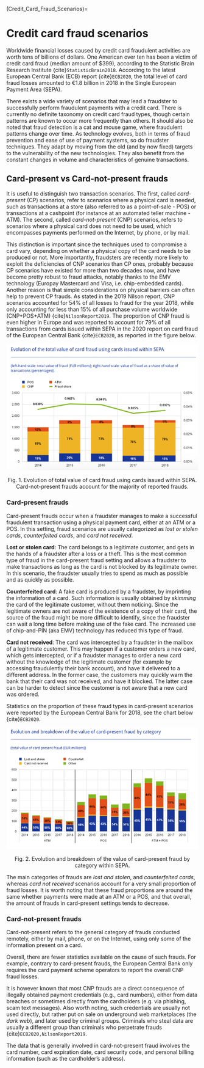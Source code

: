 (Credit_Card_Fraud_Scenarios)=
# Credit card fraud scenarios

Worldwide financial losses caused by credit card fraudulent activities are worth tens of billions of dollars. One American over ten has been a victim of credit card fraud (median amount of $399), according to the Statistic Brain Research Institute {cite}`StatisticBrain2018`. According to the latest European Central Bank (ECB) report {cite}`ECB2020`, the total level of card fraud losses amounted to €1.8 billion in 2018 in the Single European Payment Area (SEPA).

There exists a wide variety of scenarios that may lead a fraudster to successfully perform fraudulent payments with a credit card. There is currently no definite taxonomy on credit card fraud types, though certain patterns are known to occur more frequently than others. It should also be noted that fraud detection is a cat and mouse game, where fraudulent patterns change over time. As technology evolves, both in terms of fraud prevention and ease of use of payment systems, so do fraudster techniques. They adapt by moving from the old (and by now fixed) targets to the vulnerability of the new technologies. They also benefit from the constant changes in volume and characteristics of genuine transactions.

## Card-present vs Card-not-present frauds

It is useful to distinguish two transaction scenarios. The first, called *card-present* (CP) scenarios, refer to scenarios where a physical card is needed, such as transactions at a store (also referred to as a point-of-sale - POS) or transactions at a cashpoint (for instance at an automated teller machine - ATM). The second, called *card-not-present* (CNP) scenarios, refers to scenarios where a physical card does not need to be used, which encompasses payments performed on the Internet, by phone, or by mail. 

This distinction is important since the techniques used to compromise a card vary, depending on whether a physical copy of the card needs to be produced or not. More importantly, fraudsters are recently more likely to exploit the deficiencies of CNP scenarios than CP ones, probably because CP scenarios have existed for more than two decades now, and have become pretty robust to fraud attacks, notably thanks to the EMV technology (Europay Mastercard and Visa, i.e. chip-embedded cards). Another reason is that simple considerations on physical barriers can often help to prevent CP frauds. As stated in the 2019 Nilson report, CNP scenarios accounted for 54% of all losses to fraud for the year 2018, while only accounting for less than 15% of all purchase volume worldwide (CNP+POS+ATM) {cite}`NilsonReport2019`. The proportion of CNP fraud is even higher in Europe and was reported to account for 79% of all transactions from cards issued within SEPA in the 2020 report on card fraud of the European Central Bank {cite}`ECB2020`, as reported in the figure below. 

![alt text](./images/SEPA_FraudVolumePerType.png)
<p style="text-align: center;">
Fig. 1. Evolution of total value of card fraud using cards issued within SEPA. <br>Card-not-present frauds account for the majority of reported frauds.
</p>

### Card-present frauds

Card-present frauds occur when a fraudster manages to make a successful fraudulent transaction using a physical payment card, either at an ATM or a POS. In this setting, fraud scenarios are usually categorized as *lost or stolen cards*, *counterfeited cards*, and *card not received*.

**Lost or stolen card**: The card belongs to a legitimate customer, and gets in the hands of a fraudster after a loss or a theft. This is the most common type of fraud in the card-present fraud setting and allows a fraudster to make transactions as long as the card is not blocked by its legitimate owner. In this scenario, the fraudster usually tries to spend as much as possible and as quickly as possible.

**Counterfeited card**: A fake card is produced by a fraudster, by imprinting the information of a card. Such information is usually obtained by *skimming* the card of the legitimate customer, without them noticing. Since the legitimate owners are not aware of the existence of a copy of their card, the source of the fraud might be more difficult to identify, since the fraudster can wait a long time before making use of the fake card. The increased use of chip-and-PIN (aka EMV) technology has reduced this type of fraud. 

**Card not received**: The card was intercepted by a fraudster in the mailbox of a legitimate customer. This may happen if a customer orders a new card, which gets intercepted, or if a fraudster manages to order a new card without the knowledge of the legitimate customer (for example by accessing fraudulently their bank account), and have it delivered to a different address. In the former case, the customers may quickly warn the bank that their card was not received, and have it blocked. The latter case can be harder to detect since the customer is not aware that a new card was ordered. 

Statistics on the proportion of these fraud types in card-present scenarios were reported by the European Central Bank for 2018, see the chart below {cite}`ECB2020`.

![alt text](./images/SEPA_FraudType_CardPresent.png)
<p style="text-align: center;">
Fig. 2. Evolution and breakdown of the value of card-present fraud by category within SEPA.
</p>

The main categories of frauds are *lost and stolen*, and *counterfeited cards*, whereas *card not received* scenarios account for a very small proportion of fraud losses. It is worth noting that these fraud proportions are around the same whether payments were made at an ATM or a POS, and that overall, the amount of frauds in card-present settings tends to decrease.

### Card-not-present frauds

Card-not-present refers to the general category of frauds conducted remotely, either by mail, phone, or on the Internet, using only some of the information present on a card. 

Overall, there are fewer statistics available on the cause of such frauds. For example, contrary to card-present frauds, the European Central Bank only requires the card payment scheme operators to report the overall CNP fraud losses.

It is however known that most CNP frauds are a direct consequence of illegally obtained payment credentials (e.g., card numbers), either from data breaches or sometimes directly from the cardholders (e.g. via phishing, scam text messages). Also worth noting, such credentials are usually not used directly, but rather put on sale on underground web marketplaces (the *dark web*), and later used by criminal groups. Criminals who steal data are usually a different group than criminals who perpetrate frauds {cite}`ECB2020,NilsonReport2019`. 

The data that is generally involved in card-not-present fraud involves the card number, card expiration date, card security code, and personal billing information (such as the cardholder’s address).

